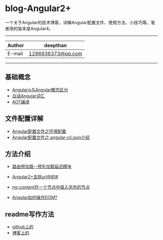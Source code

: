  blog-Angular2+
 ===========================
 一个关于Angular的技术博客，详解Angular配置文件、使用方法、小技巧等。笔者用的版本是Angular4。  
 
****

|Author|deepthan|
|---|---
|E-mail|1296936373@qq.com

****

基础概念
------
* [Angularjs与Angular概念区分](https://github.com/deepthan/blog-angular/issues/1)
* [白话Angular词汇](https://github.com/deepthan/blog-angular/issues/7)
* [AOT编译](https://github.com/deepthan/blog-angular/issues/8)


文件配置详解
------

* [Angular配置文件之环境配置](https://github.com/deepthan/blog-angular/issues/2)
* [Angular配置文件之.angular-cli.json介绍 ](https://github.com/deepthan/blog-angular/issues/3)

方法介绍
------

* [路由预加载--预先加载延迟模块](https://github.com/deepthan/blog-angular/issues/4)

* [Angular2+去除url中的#](https://github.com/deepthan/blog-angular/issues/5)
* [ng-content在一个节点中插入另外的节点](https://github.com/deepthan/blog-angular/issues/6)
* [Angular如何操作DOM?](https://github.com/deepthan/blog-angular/issues/9)


readme写作方法
------
* [github上的](https://github.com/guodongxiaren/README#%E6%A8%AA%E7%BA%BF)
* [博客上的](http://blog.csdn.net/guodongxiaren/article/details/23690801)

